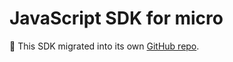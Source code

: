 # JavaScript SDK for micro

🔗 This SDK migrated into its own [GitHub repo](https://github.com/ZKAmoeba-Micro/micro-js).
